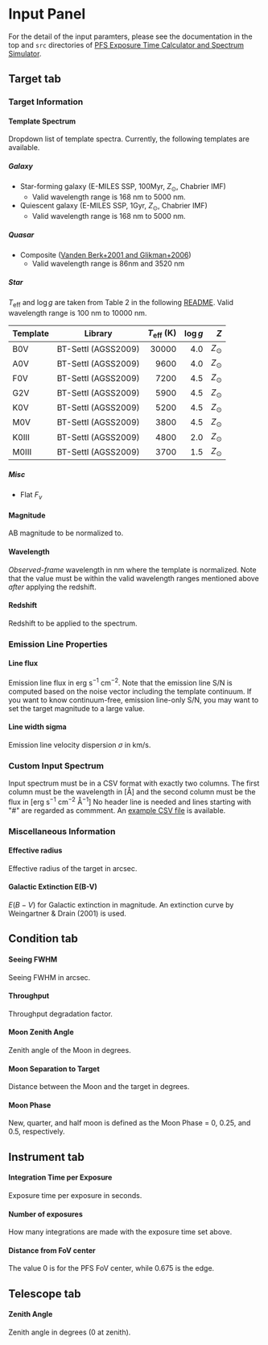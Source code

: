 # Input Panel

For the detail of the input paramters, please see the documentation in the top and `src` directories of [PFS Exposure Time Calculator and Spectrum Simulator](https://github.com/Subaru-PFS/spt_ExposureTimeCalculator/).

## Target tab

### Target Information

#### Template Spectrum

Dropdown list of template spectra. Currently, the following templates are available.

##### Galaxy

- Star-forming galaxy (E-MILES SSP, 100Myr, $Z_\odot$, Chabrier IMF)
    - Valid wavelength range is 168 nm to 5000 nm.
- Quiescent galaxy (E-MILES SSP, 1Gyr, $Z_\odot$, Chabrier IMF)
    - Valid wavelength range is 168 nm to 5000 nm.

##### Quasar

- Composite ([Vanden Berk+2001 and Glikman+2006](https://www.stsci.edu/hst/instrumentation/reference-data-for-calibration-and-tools/astronomical-catalogs/composite-qso-spectra-for-nir))
    - Valid wavelength range is 86nm and 3520 nm

##### Star

$T_\mathrm{eff}$ and $\log g$ are taken from Table 2 in the following [README](https://archive.stsci.edu/hlsps/reference-atlases/cdbs/grid/ck04models/AA_README).
Valid wavelength range is 100 nm to 10000 nm.

| Template | Library             | $T_\mathrm{eff}$ (K) | $\log g$ |       $Z$ |
|----------|---------------------|---------------------:|---------:|----------:|
| B0V      | BT-Settl (AGSS2009) |                30000 |      4.0 | $Z_\odot$ |
| A0V      | BT-Settl (AGSS2009) |                 9600 |      4.0 | $Z_\odot$ |
| F0V      | BT-Settl (AGSS2009) |                 7200 |      4.5 | $Z_\odot$ |
| G2V      | BT-Settl (AGSS2009) |                 5900 |      4.5 | $Z_\odot$ |
| K0V      | BT-Settl (AGSS2009) |                 5200 |      4.5 | $Z_\odot$ |
| M0V      | BT-Settl (AGSS2009) |                 3800 |      4.5 | $Z_\odot$ |
| K0III    | BT-Settl (AGSS2009) |                 4800 |      2.0 | $Z_\odot$ |
| M0III    | BT-Settl (AGSS2009) |                 3700 |      1.5 | $Z_\odot$ |

##### Misc

- Flat $F_\nu$

#### Magnitude

AB magnitude to be normalized to.

#### Wavelength

_Observed-frame_ wavelength in nm where the template is normalized.
Note that the value must be within the valid wavelength ranges mentioned above _after_ applying the redshift.

#### Redshift

Redshift to be applied to the spectrum.

### Emission Line Properties

#### Line flux

Emission line flux in $\mathrm{erg}\ \mathrm{s}^{-1}\ \mathrm{cm}^{-2}$.
Note that the emission line S/N is computed based on the noise vector including the template continuum.
If you want to know continuum-free, emission line-only S/N, you may want to set the target magnitude to a large value.

#### Line width sigma

Emission line velocity dispersion $\sigma$ in km/s.

### Custom Input Spectrum

Input spectrum must be in a CSV format with exactly two columns.
The first column must be the wavelength in [Å] and
the second column must be the flux in [$\mathrm{erg}$ $\mathrm{s}^{-1}$ $\mathrm{cm}^{-2}$ $\mathrm{Å}^{-1}$]
No header line is needed and lines starting with "#" are regarded as commment.
An [example CSV file](https://gist.github.com/monodera/be48be04f376b2db268d0b14ad9cb5e1) is available.

### Miscellaneous Information

#### Effective radius

Effective radius of the target in arcsec.

#### Galactic Extinction E(B-V)

$E(B-V)$ for Galactic extinction in magnitude. An extinction curve by Weingartner & Drain (2001) is used.


## Condition tab

#### Seeing FWHM

Seeing FWHM in arcsec.


#### Throughput

Throughput degradation factor.


#### Moon Zenith Angle

Zenith angle of the Moon in degrees.

#### Moon Separation to Target

Distance between the Moon and the target in degrees.

#### Moon Phase

New, quarter, and half moon is defined as the Moon Phase = 0, 0.25, and 0.5, respectively.

## Instrument tab

#### Integration Time per Exposure

Exposure time per exposure in seconds.

#### Number of exposures

How many integrations are made with the exposure time set above.

#### Distance from FoV center

The value 0 is for the PFS FoV center, while 0.675 is the edge.

## Telescope tab

#### Zenith Angle

Zenith angle in degrees (0 at zenith).
